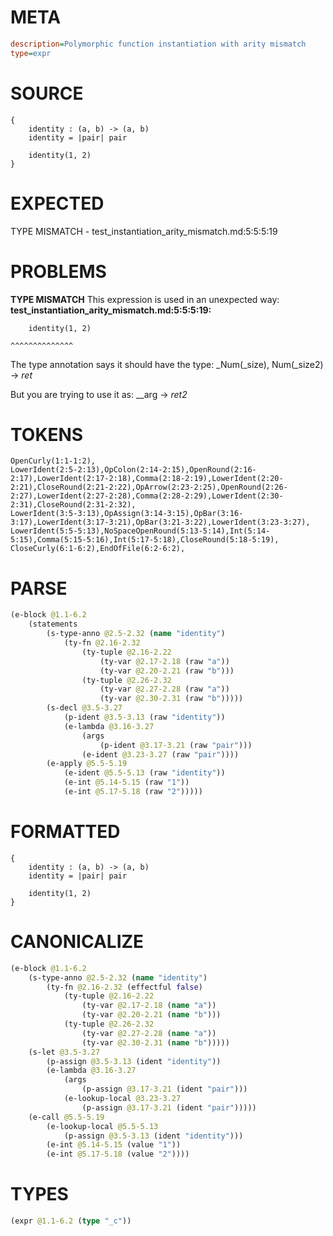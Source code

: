 # META
~~~ini
description=Polymorphic function instantiation with arity mismatch
type=expr
~~~
# SOURCE
~~~roc
{
    identity : (a, b) -> (a, b)
    identity = |pair| pair

    identity(1, 2)
}
~~~
# EXPECTED
TYPE MISMATCH - test_instantiation_arity_mismatch.md:5:5:5:19
# PROBLEMS
**TYPE MISMATCH**
This expression is used in an unexpected way:
**test_instantiation_arity_mismatch.md:5:5:5:19:**
```roc
    identity(1, 2)
```
    ^^^^^^^^^^^^^^

The type annotation says it should have the type:
    _Num(_size), Num(_size2) -> _ret_

But you are trying to use it as:
    __arg -> _ret2_

# TOKENS
~~~zig
OpenCurly(1:1-1:2),
LowerIdent(2:5-2:13),OpColon(2:14-2:15),OpenRound(2:16-2:17),LowerIdent(2:17-2:18),Comma(2:18-2:19),LowerIdent(2:20-2:21),CloseRound(2:21-2:22),OpArrow(2:23-2:25),OpenRound(2:26-2:27),LowerIdent(2:27-2:28),Comma(2:28-2:29),LowerIdent(2:30-2:31),CloseRound(2:31-2:32),
LowerIdent(3:5-3:13),OpAssign(3:14-3:15),OpBar(3:16-3:17),LowerIdent(3:17-3:21),OpBar(3:21-3:22),LowerIdent(3:23-3:27),
LowerIdent(5:5-5:13),NoSpaceOpenRound(5:13-5:14),Int(5:14-5:15),Comma(5:15-5:16),Int(5:17-5:18),CloseRound(5:18-5:19),
CloseCurly(6:1-6:2),EndOfFile(6:2-6:2),
~~~
# PARSE
~~~clojure
(e-block @1.1-6.2
	(statements
		(s-type-anno @2.5-2.32 (name "identity")
			(ty-fn @2.16-2.32
				(ty-tuple @2.16-2.22
					(ty-var @2.17-2.18 (raw "a"))
					(ty-var @2.20-2.21 (raw "b")))
				(ty-tuple @2.26-2.32
					(ty-var @2.27-2.28 (raw "a"))
					(ty-var @2.30-2.31 (raw "b")))))
		(s-decl @3.5-3.27
			(p-ident @3.5-3.13 (raw "identity"))
			(e-lambda @3.16-3.27
				(args
					(p-ident @3.17-3.21 (raw "pair")))
				(e-ident @3.23-3.27 (raw "pair"))))
		(e-apply @5.5-5.19
			(e-ident @5.5-5.13 (raw "identity"))
			(e-int @5.14-5.15 (raw "1"))
			(e-int @5.17-5.18 (raw "2")))))
~~~
# FORMATTED
~~~roc
{
	identity : (a, b) -> (a, b)
	identity = |pair| pair

	identity(1, 2)
}
~~~
# CANONICALIZE
~~~clojure
(e-block @1.1-6.2
	(s-type-anno @2.5-2.32 (name "identity")
		(ty-fn @2.16-2.32 (effectful false)
			(ty-tuple @2.16-2.22
				(ty-var @2.17-2.18 (name "a"))
				(ty-var @2.20-2.21 (name "b")))
			(ty-tuple @2.26-2.32
				(ty-var @2.27-2.28 (name "a"))
				(ty-var @2.30-2.31 (name "b")))))
	(s-let @3.5-3.27
		(p-assign @3.5-3.13 (ident "identity"))
		(e-lambda @3.16-3.27
			(args
				(p-assign @3.17-3.21 (ident "pair")))
			(e-lookup-local @3.23-3.27
				(p-assign @3.17-3.21 (ident "pair")))))
	(e-call @5.5-5.19
		(e-lookup-local @5.5-5.13
			(p-assign @3.5-3.13 (ident "identity")))
		(e-int @5.14-5.15 (value "1"))
		(e-int @5.17-5.18 (value "2"))))
~~~
# TYPES
~~~clojure
(expr @1.1-6.2 (type "_c"))
~~~
